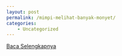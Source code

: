 ```yaml
---
layout: post
permalink: /mimpi-melihat-banyak-monyet/
categories:
    - Uncategorized
---
```


[Baca Selengkapnya](/10)